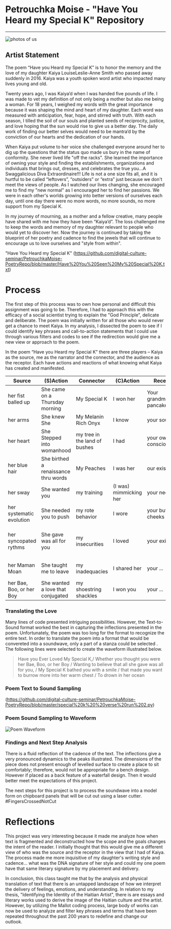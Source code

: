 # Petrouchka Moise - "Have You Heard my Special K" Repository
---
![photos of us](https://github.com/digital-culture-seminar/PetrouchkaMoise-PoetryRepo/blob/master/Terrible%20twos.png)

## Artist Statement

The poem “Have you Heard my Special K” is to honor the memory and the love of my daughter Kaiya LouiseLeslie-Anne Smith who passed away suddenly in 2016.  Kaiya was a youth spoken word artist who impacted many lives young and old.

Twenty years ago, I was Kaiya’d when I was handed five pounds of life. I was made to vet my definition of not only being a mother but also me being a woman.  For 18 years, I weighed my words with the great importance because it was shaping the mind and heart of my daughter.  Each word was measured with anticipation, fear, hope, and stirred with truth. With each season, I tilled the soil of our souls and planted seeds of reciprocity, justice, and love hoping that the sun would rise to give us a better day. The daily work of finding our better selves would need to be mantra’d by the conviction of our hearts and the dedication of our hands.  

When Kaiya put volume to her voice she challenged everyone around her to dig up the questions that the status quo made us bury in the name of conformity. She never lived life "off the racks". She learned the importance of owning your style and finding the establishments, organizations and individuals that brings out, dresses, and celebrates the true you...A Swaggalicious Diva Extraordinaire!!!
Life is not a one size fits all, and it is hurtful to be called “leftovers”, “outsiders” or “extra” just because we don't meet the views of people. As I watched our lives changing, she encouraged me to find my "new normal" as I encouraged her to find her passions.  We were in each other's worlds growing into better versions of ourselves each day, until one day there were no more words, no more sounds, no more support from my Special K.  

In my journey of mourning, as a mother and a fellow creative, many people have shared with me how they have been “Kaiya’d”.  The loss challenged me to keep the words and memory of my daughter relevant to people who would yet to discover her. Now the journey is continued by taking the blueprint of her poetry and cadence to find the jewels that will continue to encourage us to love ourselves and "style from within".

"Have You Heard my Special K" (https://github.com/digital-culture-seminar/PetrouchkaMoise-PoetryRepo/blob/master/Have%20You%20Seen%20My%20Special%20K.txt)

# Process

The first step of this process was to own how personal and difficult this assignment was going to be. Therefore, I had to approach this with the efficacy of a social scientist trying to explain the "God Principle", delicate and deliberate.  The poem was initially written for all those who would never get a chance to meet Kaiya. In my analysis, I dissected the poem to see if I could identify key phrases and call-to-action statements that I could use through various filters and codes to see if the redirection would give me a new view or approach to the poem.

In the poem “Have you Heard my Special K” there are three players – Kaiya as the source, me as the narrator and the connector, and the audience as the receptor.  Each have actions and reactions of what knowing what Kaiya has created and manifested.

Source | (S)Action | Connector | (C)Action | Receptor | (R)Action
------ | --------- | --------- | --------- | -------- | -----------
her fist balled up | She came on a Thursday morning  | My Special K | I won her | Your grandma's pancake | you seen
her arms | She knew She | My Melanin Rich Onyx | I know | your soul | you can't miss her  
her heart | She Stepped into womanhood |my tree in the land of bushes | I had | your own consciousness |you ever rocked
her blue hair | She birthed a renaissance thru words | My Peaches | I was her | our existence | you ever heard
her sway | She wanted you | my training | (I was) mimmicking her | your neck | you can hear her
her systematic evolution | She needed you to push | my rote behavior | I wore | your butt cheeks | you ever loved
her syncopated rythms | She gave was all for you | my insecurities | I loved | your existence | you thought you where hers
her Maman Moan | She taught me to leave | my inadequacies | I shared her | your ... | (you) wanting to believe
her Bae, Boo, or her Boy| She wanted a love that conjugated | my shoestring shackles | I won you | your ...  | you want to borrow

### Translating the Love
Many lines of code presented intriguing possibilities. However, the Text-to-Sound format worked the best in capturing the inflections presented in the poem.  Unfortunately, the poem was too long for the format to recognize the entire text. In order to translate the poem into a format that would be convereted into a soundwave, only a part of a stanza could be selected . The following lines were selected to create the waveform illustrated below. 

> Have you Ever Loved My Special K,/
> Whether you thought you were her Bae, Boo, or her Boy /
> Wanting to believe that all she gave was all for you, /
> My Special K bathed you with a smile /
> that made you want to burrow more into her warm chest /
> To drown in her ocean

### Poem Text to Sound Sampling
(https://github.com/digital-culture-seminar/PetrouchkaMoise-PoetryRepo/blob/master/special%20k%20%20verse%20run%202.py)

### Poem Sound Sampling to Waveform
![Poem Waveform](https://github.com/digital-culture-seminar/PetrouchkaMoise-PoetryRepo/blob/master/special_k_waveform%20clean.png)

### Findings and Next Step Analysis
There is a fluid reflection of the cadence of the text. The inflections give a very pronounced dynamics to the peaks illustrated. The dimensions of the piece does not present enough of levelled surface to create a place to sit comfortably; therefore, would not be appropriate for a bench design. However if placed as a back feature of a waterfall design.  Then it would better meet the expectations of this project.

The next steps for this project is to process the soundwave into a model form on chipboard panels that will be cut out using a laser cutter. #FingersCrossedNotCut

# Reflections

This project was very interesting because it made me analyze how when text is fragmented and deconstructed how the scope and the goals changes the intent of the reader.  I initially thought that this would give me a different view of who was the source and the receptor in the view that I had of Kaiya.  The process made me more inquisitive of my daughter's writing style and cadence... what was the DNA signature of her style and could my one poem have that same literary signature by my placement and delivery.

In conclusion, this class taught me that by the analysis and physical translation of text that there is an untapped landscape of how we interpret the delivery of feelings, emotions, and understanding.  In relation to my thesis, "Identifying the Identity of the Haitian Artist", there is are essays and literary works used to derive the image of the Haitian culture and the artist.  However, by utilizing the Mallot coding process, large body of works can now be used to analyze and filter key phrases and terms that have been repeated throughout the past 200 years to redefine and change our outlook.


